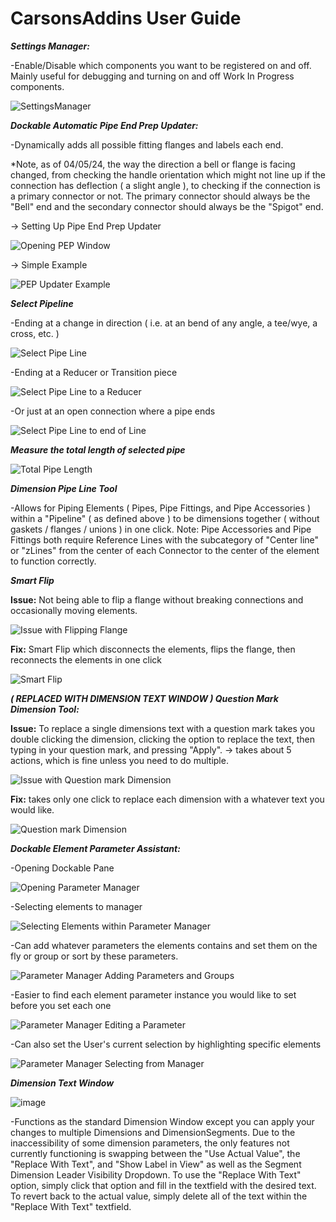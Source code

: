 # CarsonsAddins User Guide



***Settings Manager:***

-Enable/Disable which components you want to be registered on and off. Mainly useful for debugging and turning on and off Work In Progress components.

![SettingsManager](https://github.com/Carson-McCombs/RevitTools/assets/130939367/0e5d50e2-d34f-4cd6-8ddf-b287e1d2d2a2)


***Dockable Automatic Pipe End Prep Updater:***

-Dynamically adds all possible fitting flanges and labels each end. 

*Note, as of 04/05/24, the way the direction a bell or flange is facing changed, from checking the handle orientation which might not line up if the connection has deflection ( a slight angle ), to checking if the connection is a primary connector or not. The primary connector should always be the "Bell" end and the secondary connector should always be the "Spigot" end. 

-> Setting Up Pipe End Prep Updater

![Opening PEP Window](https://github.com/Carson-McCombs/RevitTools/assets/130939367/590bbbad-0296-4225-9af9-22b3bae1afed)

-> Simple Example

![PEP Updater Example](https://github.com/Carson-McCombs/RevitTools/assets/130939367/d6bf510a-9a95-49ba-8702-2946d2ad39ec)

***Select Pipeline***

-Ending at a change in direction ( i.e. at an bend of any angle, a tee/wye, a cross, etc. )

![Select Pipe Line](https://github.com/Carson-McCombs/RevitTools/assets/130939367/28848fa8-09a6-4e93-9c48-3387d19c7800)

-Ending at a Reducer or Transition piece

![Select Pipe Line to a Reducer](https://github.com/Carson-McCombs/RevitTools/assets/130939367/3f7fe241-68aa-4c85-94a7-342ec9cc0b01)

-Or just at an open connection where a pipe ends

![Select Pipe Line to end of Line](https://github.com/Carson-McCombs/RevitTools/assets/130939367/7a14ef49-39fd-485a-8970-e498a4e20b78)

***Measure the total length of selected pipe***

![Total Pipe Length](https://github.com/Carson-McCombs/RevitTools/assets/130939367/c4853da2-6940-4477-a0d8-b9b185f22c1f)

***Dimension Pipe Line Tool***

-Allows for Piping Elements ( Pipes, Pipe Fittings, and Pipe Accessories ) within a "Pipeline" ( as defined above ) to be dimensions together ( without gaskets / flanges / unions ) in one click. Note: Pipe Accessories and Pipe Fittings both require Reference Lines with the subcategory of "Center line" or "zLines" from the center of each Connector to the center of the element to function correctly.

***Smart Flip***

**Issue:** Not being able to flip a flange without breaking connections and occasionally moving elements.

![Issue with Flipping Flange](https://github.com/Carson-McCombs/RevitTools/assets/130939367/ea94fff4-fd34-4d98-bc9d-c2a573d0d5fd)

**Fix:** Smart Flip which disconnects the elements, flips the flange, then reconnects the elements in one click

![Smart Flip](https://github.com/Carson-McCombs/RevitTools/assets/130939367/e886694a-0e40-4f93-9e51-52ecf9c03f5a)

***( REPLACED WITH DIMENSION TEXT WINDOW ) Question Mark Dimension Tool:***

**Issue:** To replace a single dimensions text with a question mark takes you double clicking the dimension, clicking the option to replace the text, then typing in your question mark, and pressing "Apply". -> takes about 5 actions, which is fine unless you need to do multiple.

![Issue with Question mark Dimension](https://github.com/Carson-McCombs/RevitTools/assets/130939367/7e0b6359-6991-45e5-9dab-00b6b714177f)

**Fix:** takes only one click to replace each dimension with a whatever text you would like.

![Question mark Dimension](https://github.com/Carson-McCombs/RevitTools/assets/130939367/cc4e7747-e965-4c1c-b0e0-e21b74061f6d)

***Dockable Element Parameter Assistant:***

-Opening Dockable Pane

![Opening Parameter Manager](https://github.com/Carson-McCombs/RevitTools/assets/130939367/ff5be7bd-3fee-4228-a96d-392de836162b)

-Selecting elements to manager

![Selecting Elements within Parameter Manager](https://github.com/Carson-McCombs/RevitTools/assets/130939367/2286bdb5-58a2-4df5-82a1-c3c1242997ba)

-Can add whatever parameters the elements contains and set them on the fly or group or sort by these parameters.

![Parameter Manager Adding Parameters and Groups](https://github.com/Carson-McCombs/RevitTools/assets/130939367/595dd30f-cbbf-4644-9d78-3e6528fb63f0)

-Easier to find each element parameter instance you would like to set before you set each one

![Parameter Manager Editing a Parameter](https://github.com/Carson-McCombs/RevitTools/assets/130939367/5cf9a0eb-2be0-4ce2-a4a7-7f869672f375)

-Can also set the User's current selection by highlighting specific elements

![Parameter Manager Selecting from Manager](https://github.com/Carson-McCombs/RevitTools/assets/130939367/ce3ab517-99c8-432a-b28f-dde74de6220c)

***Dimension Text Window***

![image](https://github.com/Carson-McCombs/RevitTools/assets/130939367/cf724c42-e384-4252-8447-52ea7a0fb922)



-Functions as the standard Dimension Window except you can apply your changes to multiple Dimensions and DimensionSegments. Due to the inaccessibility of some dimension parameters, the only features not currently functioning is swapping between the "Use Actual Value", the "Replace With Text", and "Show Label in View" as well as the Segment Dimension Leader Visibility Dropdown. To use the "Replace With Text" option, simply click that option and fill in the textfield with the desired text. To revert back to the actual value, simply delete all of the text within the "Replace With Text" textfield.

